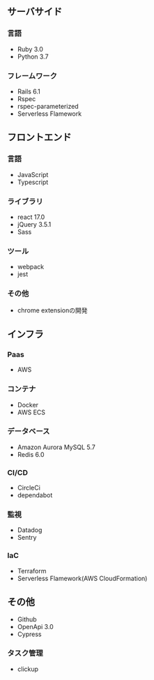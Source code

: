 ## サーバサイド
### 言語
* Ruby 3.0
* Python 3.7

### フレームワーク
* Rails 6.1
* Rspec
* rspec-parameterized
* Serverless Flamework

## フロントエンド
### 言語
* JavaScript
* Typescript

### ライブラリ
* react 17.0
* jQuery 3.5.1
* Sass

### ツール
* webpack
* jest

### その他
* chrome extensionの開発

## インフラ
### Paas
* AWS

### コンテナ
* Docker
* AWS ECS

### データベース
* Amazon Aurora MySQL 5.7
* Redis 6.0

### CI/CD
* CircleCi
* dependabot

### 監視
* Datadog
* Sentry

### IaC
* Terraform
* Serverless Flamework(AWS CloudFormation)

## その他
* Github
* OpenApi 3.0
* Cypress

### タスク管理
* clickup

